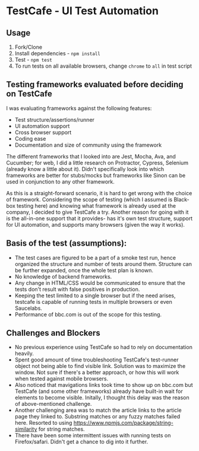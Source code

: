 # TestCafe - UI Test Automation

## Usage
1. Fork/Clone
1. Install dependencies - `npm install`
1. Test - `npm test`
1. To run tests on all available browsers, change `chrome` to `all` in test script 

## Testing frameworks evaluated before deciding on TestCafe
I was evaluating frameworks against the following features:
  - Test structure/assertions/runner
  - UI automation support
  - Cross browser support
  - Coding ease
  - Documentation and size of community using the framework

The different frameworks that I looked into are Jest, Mocha, Ava, and Cucumber; for web, I did a little research on Protractor, Cypress, Selenium (already know a little about it). Didn't specifically look into which frameworks are better for stubs/mocks but frameworks like Sinon can be used in conjunction to any other framework.

As this is a straight-forward scenario, it is hard to get wrong with the choice of framework. Considering the scope of testing (which I assumed is Black-box testing here) and knowing what framework is already used at the company, I decided to give TestCafe a try. Another reason for going with it is the all-in-one support that it provides- has it's own test structure, support for UI automation, and supports many browsers (given the way it works).

## Basis of the test (assumptions):
 - The test cases are figured to be a part of a smoke test run, hence organized the structure and number of tests around them. Structure can be further expanded, once the whole test plan is known.
 - No knowledge of backend frameworks.
 - Any change in HTML/CSS would be communicated to ensure that the tests don't result with false positives in production.
 - Keeping the test limited to a single browser but if the need arises, testcafe is capable of running tests in multiple browsers or even Saucelabs. 
 - Performance of bbc.com is out of the scope for this testing.


## Challenges and Blockers
- No previous experience using TestCafe so had to rely on documentation heavily.
- Spent good amount of time troubleshooting TestCafe's test-runner object not being able to find visible link. Solution was to maximize the window. Not sure if there's a better approach, or how this will work when tested against mobile browsers.
- Also noticed that mavigations links took time to show up on bbc.com but TestCafe (and some other frameworks) already have built-in wait for elements to become visible. Initally, I thought this delay was the reason of above-mentioned challenge.
- Another challenging area was to match the article links to the article page they linked to. Substring matches or any fuzzy matches failed here. Resorted to using https://www.npmjs.com/package/string-similarity for string matches.
- There have been some intermittent issues with running tests on Firefox/safari. Didn't get a chance to dig into it further. 
